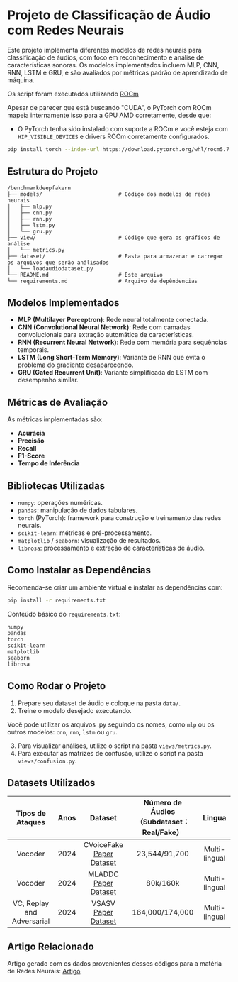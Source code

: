 
# Projeto de Classificação de Áudio com Redes Neurais

Este projeto implementa diferentes modelos de redes neurais para classificação de áudios, com foco em reconhecimento e análise de características sonoras. Os modelos implementados incluem MLP, CNN, RNN, LSTM e GRU, e são avaliados por métricas padrão de aprendizado de máquina.

Os script foram executados utilizando [ROCm](https://github.com/ROCm/ROCm)

Apesar de parecer que está buscando "CUDA", o PyTorch com ROCm mapeia internamente isso para a GPU AMD corretamente, desde que:
- O PyTorch tenha sido instalado com suporte a ROCm e você esteja com `HIP_VISIBLE_DEVICES` e drivers ROCm corretamente configurados.

```bash
pip install torch --index-url https://download.pytorch.org/whl/rocm5.7
``` 

## Estrutura do Projeto

```
/benchmarkdeepfakern
├── models/                        # Código dos modelos de redes neurais
│   ├── mlp.py
│   ├── cnn.py
│   ├── rnn.py
│   ├── lstm.py
│   └── gru.py
├── view/                          # Código que gera os gráficos de análise
│   └── metrics.py
├── dataset/                       # Pasta para armazenar e carregar os arquivos que serão análisados
│   └── loadaudiodataset.py
└── README.md                      # Este arquivo
└── requirements.md                # Arquivo de depêndencias
```

## Modelos Implementados

- **MLP (Multilayer Perceptron)**: Rede neural totalmente conectada.
- **CNN (Convolutional Neural Network)**: Rede com camadas convolucionais para extração automática de características.
- **RNN (Recurrent Neural Network)**: Rede com memória para sequências temporais.
- **LSTM (Long Short-Term Memory)**: Variante de RNN que evita o problema do gradiente desaparecendo.
- **GRU (Gated Recurrent Unit)**: Variante simplificada do LSTM com desempenho similar.

## Métricas de Avaliação

As métricas implementadas são:

- **Acurácia**
- **Precisão**
- **Recall**
- **F1-Score**
- **Tempo de Inferência**

## Bibliotecas Utilizadas

- `numpy`: operações numéricas.
- `pandas`: manipulação de dados tabulares.
- `torch` (PyTorch): framework para construção e treinamento das redes neurais.
- `scikit-learn`: métricas e pré-processamento.
- `matplotlib` / `seaborn`: visualização de resultados.
- `librosa`: processamento e extração de características de áudio.

## Como Instalar as Dependências

Recomenda-se criar um ambiente virtual e instalar as dependências com:

```bash
pip install -r requirements.txt
```

Conteúdo básico do `requirements.txt`:

```
numpy
pandas
torch
scikit-learn
matplotlib
seaborn
librosa
```

## Como Rodar o Projeto

1. Prepare seu dataset de áudio e coloque na pasta `data/`.
2. Treine o modelo desejado executando.

Você pode utilizar os arquivos .py seguindo os nomes, como `mlp` ou os outros modelos: `cnn`, `rnn`, `lstm` ou `gru`.

3. Para visualizar análises, utilize o script na pasta `views/metrics.py`.
4. Para executar as matrizes de confusão, utilize o script na pasta `views/confusion.py`.

## Datasets Utilizados

|  Tipos de Ataques  | Anos | Dataset   |  Número de Áudios  <br>（Subdataset：Real/Fake） 	  |    Lingua   |
|:-----------:|:------------:|:------------:|:-------------:|:------------:|
|Vocoder|2024|CVoiceFake<br>[Paper](https://dl.acm.org/doi/10.1145/3658644.3670285) [Dataset](https://safeearweb.github.io/Project/)|23,544/91,700|Multi-lingual|
|Vocoder|2024|MLADDC<br>[Paper](https://openreview.net/forum?id=ic3HvoOTeU) [Dataset](https://speech007.github.io/MLADDC_Nips/)|80k/160k|Multi-lingual|
|VC, Replay<br>and Adversarial|2024|VSASV<br>[Paper](https://www.isca-archive.org/interspeech_2024/hoang24b_interspeech.html) [Dataset](https://github.com/hustep-lab/VSASV-Dataset)|164,000/174,000|Multi-lingual|

## Artigo Relacionado

Artigo gerado com os dados provenientes desses códigos para a matéria de Redes Neurais: [Artigo](https://github.com/elciofurtili/benchmarkdeepfakern/blob/main/artigo.pdf)
